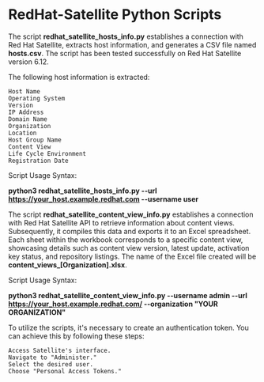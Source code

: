 # RedHat-Satellite Python Scripts

The script **redhat_satellite_hosts_info.py**  establishes a connection with Red Hat Satellite, extracts host information, and generates a CSV file named **hosts.csv**. The script has been tested successfully on Red Hat Satellite version 6.12.

The following host information is extracted:

    Host Name
    Operating System
    Version
    IP Address
    Domain Name
    Organization
    Location
    Host Group Name
    Content View
    Life Cycle Environment
    Registration Date

Script Usage Syntax:

**python3 redhat_satellite_hosts_info.py --url https://your_host.example.redhat.com --username user**


The script **redhat_satellite_content_view_info.py**  establishes a connection with  Red Hat Satellite API to retrieve information about content views. Subsequently, it compiles this data and exports it to an Excel spreadsheet. Each sheet within the workbook corresponds to a specific content view, showcasing details such as content view version, latest update, activation key status, and repository listings. The name of the Excel file created will be **content_views_[Organization].xlsx**.

Script Usage Syntax:

**python3 redhat_satellite_content_view_info.py --username admin --url https://your_host.example.redhat.com/ --organization "YOUR ORGANIZATION"**


To utilize the scripts, it's necessary to create an authentication token. You can achieve this by following these steps:

    Access Satellite's interface.
    Navigate to "Administer."
    Select the desired user.
    Choose "Personal Access Tokens."

